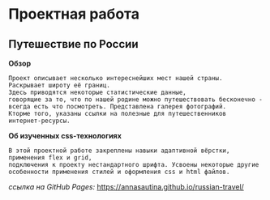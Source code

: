 # Проектная работа
## Путешествие по России

**Обзор**

	Проект описывает несколько интереснейших мест нашей страны.
	Раскрывает широту её границ.
	Здесь приводятся некоторые статистические данные,
	говорящие за то, что по нашей родине можно путешествовать бесконечно -
	всегда есть что посмотреть. Представлена галерея фотографий.
	Кторме того, указаны ссылки на полезные для путешественников
	интернет-ресурсы.

**Об изученных css-технологиях**

	В этой проектной работе закреплены навыки адаптивной вёрстки,
	применения flex и grid,
	подключения к проекту нестандартного шрифта. Усвоены некоторые другие
	особенности применения стилей и оформления сss и html файлов.

*ссылка на GitHub Pages:* https://annasautina.github.io/russian-travel/
